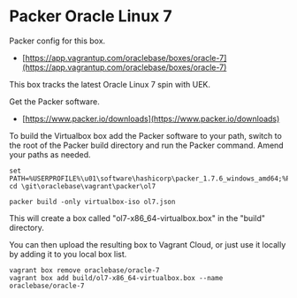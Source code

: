 # Packer Oracle Linux 7

Packer config for this box.

* [https://app.vagrantup.com/oraclebase/boxes/oracle-7](https://app.vagrantup.com/oraclebase/boxes/oracle-7)

This box tracks the latest Oracle Linux 7 spin with UEK.

Get the Packer software.

* [https://www.packer.io/downloads](https://www.packer.io/downloads)

To build the Virtualbox box add the Packer software to your path, switch to the root of the Packer build directory and run the Packer command. Amend your paths as needed.

```
set PATH=%USERPROFILE%\u01\software\hashicorp\packer_1.7.6_windows_amd64;%PATH%
cd \git\oraclebase\vagrant\packer\ol7

packer build -only virtualbox-iso ol7.json
```

This will create a box called "ol7-x86_64-virtualbox.box" in the "build" directory.

You can then upload the resulting box to Vagrant Cloud, or just use it locally by adding it to you local box list.

```
vagrant box remove oraclebase/oracle-7
vagrant box add build/ol7-x86_64-virtualbox.box --name oraclebase/oracle-7
```
